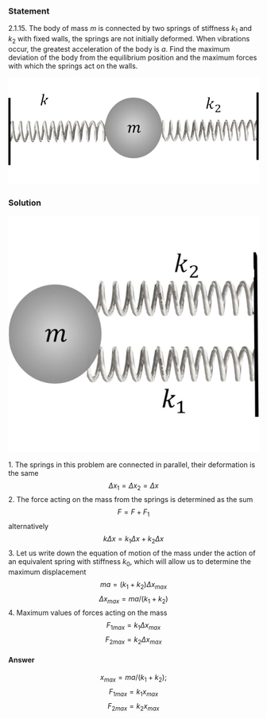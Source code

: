 ###  Statement 

$2.1.15.$ The body of mass $m$ is connected by two springs of stiffness $k_1$ and $k_2$ with fixed walls, the springs are not initially deformed. When vibrations occur, the greatest acceleration of the body is $a$. Find the maximum deviation of the body from the equilibrium position and the maximum forces with which the springs act on the walls. 

![ For problem $2.1.15$ |762x328, 42%](../../img/2.1.15/sol2.png)

### Solution

![ Equivalent system of springs |514x485, 39%](../../img/2.1.15/sol1.png)  

1\. The springs in this problem are connected in parallel, their deformation is the same $$ \Delta x_1 = \Delta x_2 = \Delta x $$ 2\. The force acting on the mass from the springs is determined as the sum $$ F = F + F_1 $$ alternatively $$ k \Delta x = k_1 \Delta x + k_2 \Delta x $$ 3\. Let us write down the equation of motion of the mass under the action of an equivalent spring with stiffness $k_0$, which will allow us to determine the maximum displacement $$ ma = (k_1 + k_2) \Delta x_{max} $$ $$ \Delta x_{max} = ma/(k_1 + k_2) $$ 4\. Maximum values of forces acting on the mass $$ {F_1}_{max} = k_1 \Delta x_{max} $$ $$ {F_2}_{max} = k_2 \Delta x_{max} $$ 

#### Answer

$$x_{max} = ma/(k_1 + k_2);$$ $${F_1}_{max} = k_1x_{max}$$ $${F_2}_{max} = k_2x_{max}$$ 
